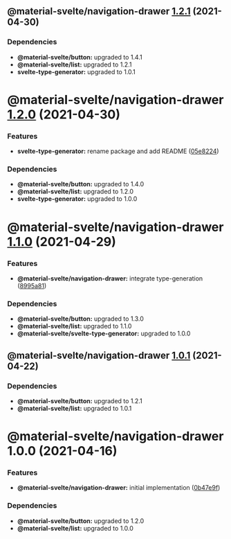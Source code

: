 ## @material-svelte/navigation-drawer [1.2.1](https://github.com/material-svelte/material-svelte/compare/@material-svelte/navigation-drawer@1.2.0...@material-svelte/navigation-drawer@1.2.1) (2021-04-30)





### Dependencies

* **@material-svelte/button:** upgraded to 1.4.1
* **@material-svelte/list:** upgraded to 1.2.1
* **svelte-type-generator:** upgraded to 1.0.1

# @material-svelte/navigation-drawer [1.2.0](https://github.com/material-svelte/material-svelte/compare/@material-svelte/navigation-drawer@1.1.0...@material-svelte/navigation-drawer@1.2.0) (2021-04-30)


### Features

* **svelte-type-generator:** rename package and add README ([05e8224](https://github.com/material-svelte/material-svelte/commit/05e8224fa6b1d6ec93c6b82ccf1bf0af3f2dc042))





### Dependencies

* **@material-svelte/button:** upgraded to 1.4.0
* **@material-svelte/list:** upgraded to 1.2.0
* **svelte-type-generator:** upgraded to 1.0.0

# @material-svelte/navigation-drawer [1.1.0](https://github.com/material-svelte/material-svelte/compare/@material-svelte/navigation-drawer@1.0.1...@material-svelte/navigation-drawer@1.1.0) (2021-04-29)


### Features

* **@material-svelte/navigation-drawer:** integrate type-generation ([8995a81](https://github.com/material-svelte/material-svelte/commit/8995a819a0ec4114fae9d3e496a6358ca1d38878))





### Dependencies

* **@material-svelte/button:** upgraded to 1.3.0
* **@material-svelte/list:** upgraded to 1.1.0
* **@material-svelte/svelte-type-generator:** upgraded to 1.0.0

## @material-svelte/navigation-drawer [1.0.1](https://github.com/material-svelte/material-svelte/compare/@material-svelte/navigation-drawer@1.0.0...@material-svelte/navigation-drawer@1.0.1) (2021-04-22)





### Dependencies

* **@material-svelte/button:** upgraded to 1.2.1
* **@material-svelte/list:** upgraded to 1.0.1

# @material-svelte/navigation-drawer 1.0.0 (2021-04-16)


### Features

* **@material-svelte/navigation-drawer:** initial implementation ([0b47e9f](https://github.com/material-svelte/material-svelte/commit/0b47e9f7c26f999ad53ca0e814e9fa8947b56a9c))





### Dependencies

* **@material-svelte/button:** upgraded to 1.2.0
* **@material-svelte/list:** upgraded to 1.0.0
